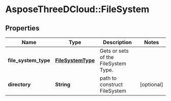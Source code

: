 # AsposeThreeDCloud::FileSystem

## Properties
Name | Type | Description | Notes
------------ | ------------- | ------------- | -------------
**file_system_type** | [**FileSystemType**](FileSystemType.md) | Gets or sets  of the FileSystem Type. | 
**directory** | **String** | path to construct FileSystem  | [optional] 



